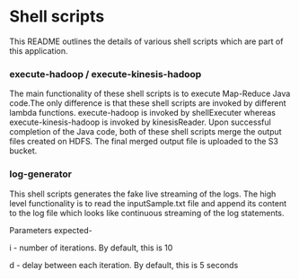 # Shell scripts

This README outlines the details of various shell scripts which are part of this application.

### execute-hadoop / execute-kinesis-hadoop 
The main functionality of these shell scripts is to execute Map-Reduce Java code.The only difference is that these shell scripts are invoked by different lambda functions. execute-hadoop is invoked by shellExecuter whereas execute-kinesis-hadoop is invoked by kinesisReader. Upon successful completion of the Java code, both of these shell scripts merge the output files created on HDFS. The final merged output file is uploaded to the S3 bucket.

### log-generator
This shell scripts generates the fake live streaming of the logs. The high level functionality is to read the inputSample.txt file and append its content to the log file which looks like continuous streaming of the log statements.

Parameters expected-

i - number of iterations. By default, this is 10

d - delay between each iteration. By default, this is 5 seconds

